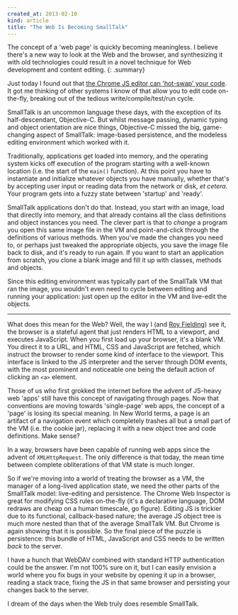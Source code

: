 ```yaml
---
created_at: 2013-02-10
kind: article
title: "The Web Is Becoming SmallTalk"
---
```


The concept of a 'web page' is quickly becoming meaningless. I believe there's
a new way to look at the Web and the browser, and synthesizing it with old
technologies could result in a novel technique for Web development and content
editing.
{: .summary}

Just today I found out that [the Chrome JS editor can 'hot-swap' your
code][chrome-js]. It got me thinking of other systems I know of that allow you
to edit code on-the-fly, breaking out of the tedious write/compile/test/run
cycle.

  [chrome-js]: http://smotko.si/using-chrome-as-a-javascript-editor/

SmallTalk is an uncommon language these days, with the exception of its
half-descendant, Objective-C. But whilst message passing, dynamic typing and
object orientation are nice things, Objective-C missed the big, game-changing
aspect of SmallTalk: image-based persistence, and the modeless editing
environment which worked with it.

Traditionally, applications get loaded into memory, and the operating system
kicks off execution of the program starting with a well-known location (i.e.
the start of the `main()` function). At this point you have to instantiate and
initialize whatever objects you have manually, whether that's by accepting user
input or reading data from the network or disk, *et cetera*. Your program gets
into a fuzzy state between 'startup' and 'ready'.

SmallTalk applications don't do that. Instead, you start with an image, load
that directly into memory, and that already contains all the class definitions
and object instances you need. The clever part is that to *change* a program
you open this same image file in the VM and point-and-click through the
definitions of various methods. When you've made the changes you need to, or
perhaps just tweaked the appropriate objects, you save the image file back to
disk, and it's ready to run again. If you want to start an application from
scratch, you clone a blank image and fill it up with classes, methods and
objects.

Since this editing environment was typically part of the SmallTalk VM that ran
the image, you wouldn't even need to cycle between editing and running your
application: just open up the editor in the VM and live-edit the objects.

* * * * *

What does this mean for the Web? Well, the way I (and [Roy Fielding][rest]) see
it, the browser is a stateful agent that just renders HTML to a viewport, and
executes JavaScript. When you first load up your browser, it's a blank VM.
You direct it to a URL, and HTML, CSS and JavaScript are fetched, which
instruct the browser to render some kind of interface to the viewport. This
interface is linked to the JS interpreter and the server through DOM events,
with the most prominent and noticeable one being the default action of clicking
an `<a>` element.

  [rest]: https://www.ics.uci.edu/~fielding/pubs/dissertation/rest_arch_style.htm

Those of us who first grokked the internet before the advent of JS-heavy web
'apps' still have this concept of navigating through pages. Now that
conventions are moving towards 'single-page' web apps, the concept of a 'page'
is losing its special meaning. In New World terms, a page is an artifact of a
navigation event which completely trashes all but a small part of the VM (i.e.
the cookie jar), replacing it with a new object tree and code definitions. Make
sense?

In a way, browsers have been capable of running web apps since the advent of
`XMLHttpRequest`. The only difference is that today, the mean time between
complete obliterations of that VM state is much longer.

So if we're moving into a world of treating the browser as a VM, the manager of
a long-lived application state, we need the other parts of the SmallTalk model:
live-editing and persistence. The Chrome Web Inspector is great for modifying
CSS rules on-the-fly (it's a declarative language, DOM redraws are cheap on a
human timescale, go figure). Editing JS is trickier due to its functional,
callback-based nature; the average JS object tree is much more nested than that
of the average SmallTalk VM. But Chrome is again showing that it is possible.
So the final piece of the puzzle is persistence: this bundle of HTML,
JavaScript and CSS needs to be written *back* to the server.

I have a hunch that WebDAV combined with standard HTTP authentication could be
the answer. I'm not 100% sure on it, but I can easily envision a world where
you fix bugs in your website by opening it up in a browser, reading a stack
trace, fixing the JS in that same browser and persisting your changes
back to the server.

I dream of the days when the Web truly does resemble SmallTalk.
